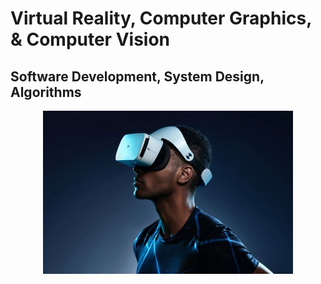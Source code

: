 # Virtual Reality, Computer Graphics, & Computer Vision
## Software Development, System Design, Algorithms
<div align="center">
    <img src="https://github.com/ApplicationDevelopmentHub/ApplicationDevelopmentHub/blob/main/vr1.JPG?raw=true" alt="Centered Image" width="400">
</div>


